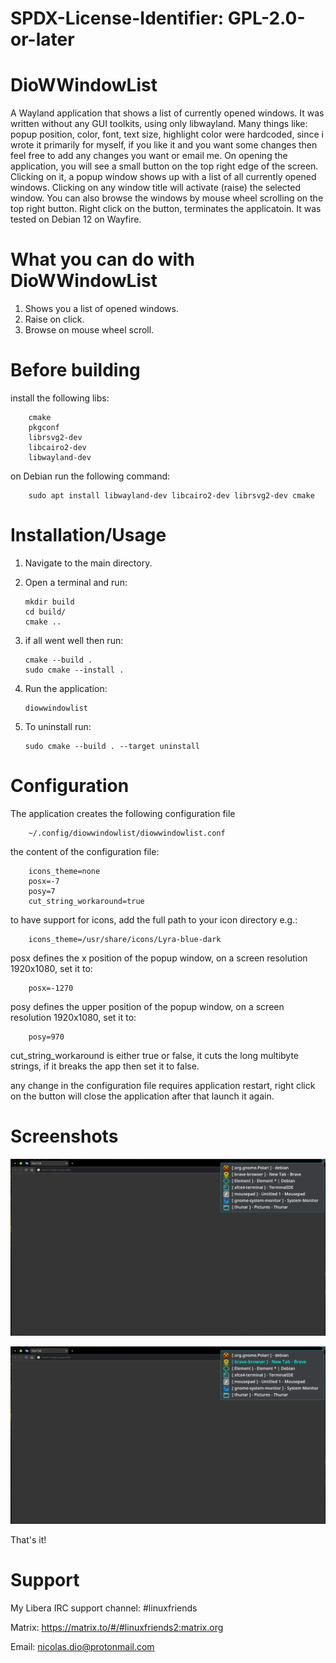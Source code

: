 # SPDX-License-Identifier: GPL-2.0-or-later

# DioWWindowList
A Wayland application that shows a list of currently opened windows. It was written without any GUI toolkits, using only libwayland. Many things like: popup position, color, font, text size, highlight color were hardcoded, since i wrote it primarily for myself, if you like it and you want some changes then feel free to add any changes you want or email me. On opening the application, you will see a small button on the top right edge of the screen. Clicking on it, a popup window shows up with a list of all currently opened windows.
Clicking on any window title will activate (raise) the selected window. You can also browse the windows by mouse wheel scrolling on the top right button. Right click on the button, terminates the applicatoin.
It was tested on Debian 12 on Wayfire.

# What you can do with DioWWindowList
   1. Shows you a list of opened windows.
   2. Raise on click.
   3. Browse on mouse wheel scroll.

# Before building
install the following libs:

		cmake
		pkgconf
	 	librsvg2-dev
		libcairo2-dev
		libwayland-dev

on Debian run the following command:

		sudo apt install libwayland-dev libcairo2-dev librsvg2-dev cmake

# Installation/Usage
  1. Navigate to the main directory.
  2. Open a terminal and run:
		
		 mkdir build
		 cd build/
		 cmake ..

  3. if all went well then run:

		 cmake --build .
		 sudo cmake --install .
		
  4. Run the application:
  
		 diowwindowlist

		
  5. To uninstall run:
  
		 sudo cmake --build . --target uninstall

# Configuration
The application creates the following configuration file

		~/.config/diowwindowlist/diowwindowlist.conf

   the content of the configuration file:

		icons_theme=none
		posx=-7
		posy=7
		cut_string_workaround=true

   to have support for icons, add the full path to your icon directory e.g.:

		icons_theme=/usr/share/icons/Lyra-blue-dark

   posx defines the x position of the popup window, on a screen resolution 1920x1080, set it to:

		posx=-1270

   posy defines the upper position of the popup window, on a screen resolution 1920x1080, set it to:

		posy=970

   cut_string_workaround is either true or false, it cuts the long multibyte strings, if it breaks the app then set it to false.

   any change in the configuration file requires application restart, right click on the button will close the application after that launch it again.

# Screenshots
 
![Alt text](https://raw.githubusercontent.com/DiogenesN/diowwindowlist/main/diowwindowlist.png)

![Alt text](https://raw.githubusercontent.com/DiogenesN/diowwindowlist/main/diowwindowlist2.png)

That's it!

# Support

   My Libera IRC support channel: #linuxfriends

   Matrix: https://matrix.to/#/#linuxfriends2:matrix.org

   Email: nicolas.dio@protonmail.com
